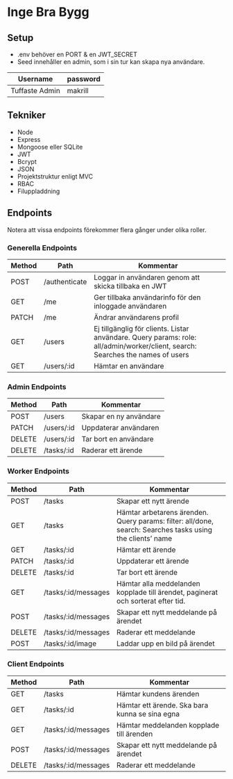 # Inge Bra Bygg

## Setup
- .env behöver en PORT & en JWT_SECRET
- Seed innehåller en admin, som i sin tur kan skapa nya användare.

| Username  | password |
| ------------- | ------------- |
| Tuffaste Admin  | makrill  |

## Tekniker
- Node
- Express
- Mongoose eller SQLite
- JWT
- Bcrypt
- JSON
- Projektstruktur enligt MVC
- RBAC
- Filuppladdning

## Endpoints
Notera att vissa endpoints förekommer flera gånger under olika roller.

### Generella Endpoints
| Method | Path | Kommentar |
| ------------- | ------------- | ------------- |
| POST | /authenticate | Loggar in användaren genom att skicka tillbaka en JWT |
| GET | /me | Ger tillbaka användarinfo för den inloggade användaren |
| PATCH | /me | Ändrar användarens profil |
| GET | /users | Ej tillgänglig för clients. Listar användare. Query params: role: all/admin/worker/client, search: Searches the names of users |
| GET | /users/:id | Hämtar en användare |

### Admin Endpoints
| Method | Path | Kommentar |
| ------------- | ------------- | ------------- |
| POST | /users | Skapar en ny användare |
| PATCH | /users/:id | Uppdaterar användaren |
| DELETE | /users/:id | Tar bort en användare |
| DELETE | /tasks/:id | Raderar ett ärende |

### Worker Endpoints
| Method | Path | Kommentar |
| ------------- | ------------- | ------------- |
| POST | /tasks | Skapar ett nytt ärende |
| GET | /tasks | Hämtar arbetarens ärenden. Query params: filter: all/done, search: Searches tasks using the clients’ name |
| GET | /tasks/:id | Hämtar ett ärende |
| PATCH | /tasks/:id | Uppdaterar ett ärende |
| DELETE | /tasks/:id | Tar bort ett ärende |
| GET | /tasks/:id/messages | Hämtar alla meddelanden kopplade till ärendet, paginerat och sorterat efter tid. |
| POST | /tasks/:id/messages | Skapar ett nytt meddelande på ärendet |
| DELETE | /tasks/:id/messages | Raderar ett meddelande |
| POST | /tasks/:id/image | Laddar upp en bild på ärendet |

### Client Endpoints
| Method | Path | Kommentar |
| ------------- | ------------- | ------------- |
| GET | /tasks | Hämtar kundens ärenden |
| GET | /tasks/:id | Hämtar ett ärende. Ska bara kunna se sina egna |
| GET | /tasks/:id/messages | Hämtar meddelanden kopplade till ärenden |
| POST | /tasks/:id/messages | Skapar ett nytt meddelande på ärendet |
| DELETE | /tasks/:id/messages | Raderar ett meddelande |
